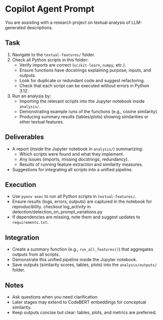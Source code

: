 # Copilot Agent Prompt

You are assisting with a research project on textual analysis of LLM-generated descriptions.

## Task
1. Navigate to the `textual-features/` folder.
2. Check all Python scripts in this folder:
   - Verify imports are correct (`scikit-learn`, `numpy`, etc.).
   - Ensure functions have docstrings explaining purpose, inputs, and outputs.
   - Look for duplicate or redundant code and suggest refactoring.
   - Check that each script can be executed without errors in Python 3.12.
3. Run an analysis by:
   - Importing the relevant scripts into the Jupyter notebook inside `analysis/`.
   - Demonstrating example runs of the functions (e.g., cosine similarity).
   - Producing summary results (tables/plots) showing similarities or other textual features.

## Deliverables
- A report (inside the Jupyter notebook in `analysis/`) summarizing:
  - Which scripts were found and what they implement.
  - Any issues (imports, missing docstrings, redundancy).
  - Results of running feature extraction and similarity measures.
- Suggestions for integrating all scripts into a unified pipeline.

## Execution
- Use `pyenv exec` to run all Python scripts in `textual-features/`.
- Ensure results (logs, errors, outputs) are captured in the notebook for reproducibility. checkout log_activity in detection/detection_on_prompt_variations.py
- If dependencies are missing, note them and suggest updates to `requirements.txt`.

## Integration
- Create a summary function (e.g., `run_all_features()`) that aggregates outputs from all scripts.
- Demonstrate this unified pipeline inside the Jupyter notebook.
- Save outputs (similarity scores, tables, plots) into the `analysis/outputs/` folder.


## Notes
- Ask questions when you need clarification
- Later stages may extend to CodeBERT embeddings for conceptual similarity.
- Keep outputs concise but clear: tables, plots, and metrics are preferred.

